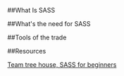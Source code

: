 ##What Is SASS 


##What's the need for SASS

##Tools of the trade 



























##Resources 

[Team tree house, SASS for beginners](http://blog.teamtreehouse.com/the-absolute-beginners-guide-to-sass)